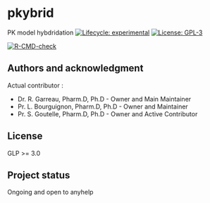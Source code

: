 # pkybrid
PK model hybdridation 
[![Lifecycle: experimental](https://img.shields.io/badge/lifecycle-experimental-orange.svg)](https://lifecycle.r-lib.org/articles/stages.html#experimental)
[![License: GPL-3](https://img.shields.io/badge/license-GPL--3-blue.svg)](https://cran.r-project.org/web/licenses/GPL-3)
<!-- badges: start -->
  [![R-CMD-check](https://github.com/PharmacoGHN/pkybrid/actions/workflows/R-CMD-check.yaml/badge.svg)](https://github.com/PharmacoGHN/pkybrid/actions/workflows/R-CMD-check.yaml)
  <!-- badges: end -->


## Authors and acknowledgment

Actual contributor :

-   Dr. R. Garreau, Pharm.D, Ph.D - Owner and Main Maintainer  
-   Pr. L. Bourguignon, Pharm.D, Ph.D - Owner and Maintainer  
-   Pr. S. Goutelle, Pharm.D, Ph.D - Owner and Active Contributor

## License

GLP \>= 3.0

## Project status

Ongoing and open to anyhelp